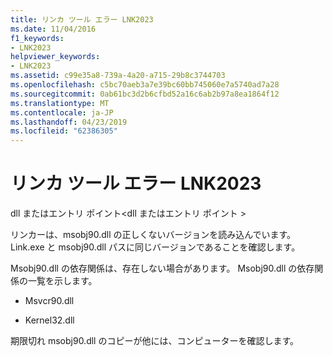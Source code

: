```yaml
---
title: リンカ ツール エラー LNK2023
ms.date: 11/04/2016
f1_keywords:
- LNK2023
helpviewer_keywords:
- LNK2023
ms.assetid: c99e35a8-739a-4a20-a715-29b8c3744703
ms.openlocfilehash: c5bc70aeb3a7e39bc60bb745060e7a5740ad7a28
ms.sourcegitcommit: 0ab61bc3d2b6cfbd52a16c6ab2b97a8ea1864f12
ms.translationtype: MT
ms.contentlocale: ja-JP
ms.lasthandoff: 04/23/2019
ms.locfileid: "62386305"
---
```

# <a name="linker-tools-error-lnk2023"></a>リンカ ツール エラー LNK2023

dll またはエントリ ポイント\<dll またはエントリ ポイント >

リンカーは、msobj90.dll の正しくないバージョンを読み込んでいます。 Link.exe と msobj90.dll パスに同じバージョンであることを確認します。

Msobj90.dll の依存関係は、存在しない場合があります。 Msobj90.dll の依存関係の一覧を示します。

- Msvcr90.dll

- Kernel32.dll

期限切れ msobj90.dll のコピーが他には、コンピューターを確認します。